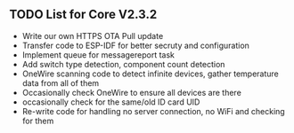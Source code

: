 ## TODO List for Core V2.3.2

* Write our own HTTPS OTA Pull update
* Transfer code to ESP-IDF for better secruty and configuration
* Implement queue for messagereport task
* Add switch type detection, component count detection
* OneWire scanning code to detect infinite devices, gather temperature data from all of them
* Occasionally check OneWire to ensure all devices are there
* occasionally check for the same/old ID card UID
* Re-write code for handling no server connection, no WiFi and checking for them

